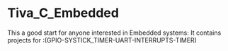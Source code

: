 # Tiva_C_Embedded
This a good start for anyone interested in Embedded systems:
It contains projects for :(GPIO-SYSTICK_TIMER-UART-INTERRUPTS-TIMER)
